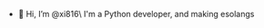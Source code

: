 - 👋 Hi, I’m @xi816\\
I'm a Python developer, and making esolangs

<!---
xi816/xi816 is a ✨ special ✨ repository because its `README.md` (this file) appears on your GitHub profile.
You can click the Preview link to take a look at your changes.
--->
